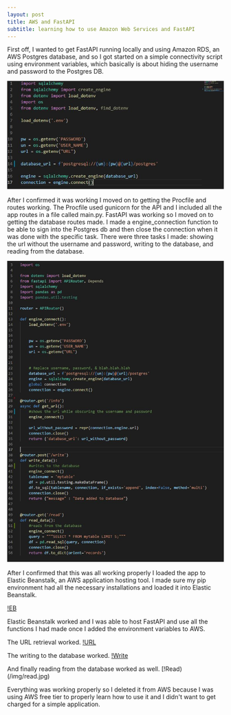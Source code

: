 ```yaml
---
layout: post
title: AWS and FastAPI
subtitle: learning how to use Amazon Web Services and FastAPI
---
```


First off, I wanted to get FastAPI running locally and using Amazon RDS, an AWS Postgres database, and 
so I got started on a simple connectivity script using environment variables, which basically is about hiding the username and password to the Postgres DB.

![Connectivity](/img/env_var.JPG)

After I confirmed it was working I moved on to getting the Procfile and routes working. The Procfile used gunicorn for the API and I included all the 
app routes in a file called main.py. FastAPI was working so I moved on to getting the database routes made. I made a engine_connection function
to be able to sign into the Postgres db and then close the connection when it was done with the specific task. There were three tasks I made:
showing the url without the username and password, writing to the database, and reading from the database.

![Database](/img/db_routes.JPG)

After I confirmed that this was all working properly I loaded the app to Elastic Beanstalk, an AWS application hosting tool. I made sure my
pip environment had all the necessary installations and loaded it into Elastic Beanstalk.

[!EB](/img/EB_working.JPG)

Elastic Beanstalk worked and I was able to host FastAPI and use all the functions I had made once I added the environment variables to AWS.

The URL retrieval worked.
[!URL](/img/get_url.JPG)

The writing to the database worked.
[!Write](/img/write.JPG)

And finally reading from the database worked as well.
[!Read)(/img/read.jpg)

Everything was working properly so I deleted it from AWS because I was using AWS free tier to properly learn how to use it and I didn't want to get charged for a simple application.


